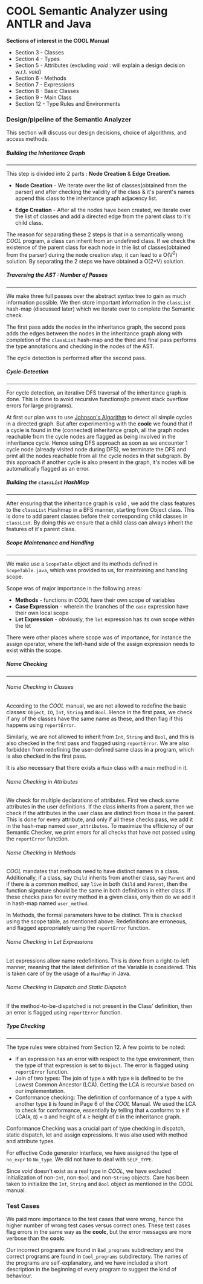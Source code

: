 # COOL Semantic Analyzer using ANTLR and Java
**Sections of interest in the COOL Manual**

* Section 3 - Classes
* Section 4 - Types
* Section 5 - Attributes (excluding _void_ : will explain a design decision w.r.t. _void_)
* Section 6 - Methods
* Section 7 - Expressions
* Section 8 - Basic Classes
* Section 9 - Main Class
* Section 12 - Type Rules and Environments

### Design/pipeline of the Semantic Analyzer

This section will discuss our design decisions, choice of algorithms, and access methods. 

##### Building the Inheritance Graph
---------------------------------------------
This step is divided into 2 parts : <b>Node Creation</b> & <b>Edge Creation</b>.

+ **Node Creation** - We iterate over the list of classes(obtained from the parser) and after checking the validity of the class & it's parent's names append this class to the inheritance graph adjacency list.

+ **Edge Creation** - After all the nodes have been created, we iterate over the list of classes and add a directed edge from the parent class to it's child class.

The reason for separating these 2 steps is that in a semantically wrong _COOL_ program, a  class can inherit from an undefined class. If we check the existence of the parent class for each node in thie list of classes(obtained from the parser) during the node creation step, it can lead to a O(V<sup>2</sup>) solution.
By separating the 2 steps we have obtained a O(2*V) solution.

##### Traversing the AST : Number of Passes
---------------------------------------------
We make three full passes over the abstract syntax tree to gain as much information possible. We then store important information in the `classList` hash-map (discussed later) which we iterate over to complete the Semantic check.

The first pass adds the nodes in the inheritance graph, the second pass adds the edges between the nodes in the inheritance graph along with completion of the `classList` hash-map and the third and final pass performs the type annotations and checking in the nodes of the AST.

The cycle detection is performed after the second pass.

##### Cycle-Detection
---------------------------------------------
For cycle detection, an iterative DFS traversal of the inheritance graph is done. This is done to avoid recursive functions(to prevent stack overflow errors for large programs).

At first our plan was to use [Johnson's Algorithm](https://www.hackerearth.com/practice/notes/finding-all-elementry-cycles-in-a-directed-graph/) to detect all simple cycles in a directed graph.
But after experimenting with the **coolc** we found that if a cycle is found in the (connected) inheritance graph, all the graph nodes reachable from the cycle nodes are flagged as being involved in the inheritance cycle.
Hence using DFS approach as soon as we encounter 1 cycle node (already visited node during DFS), we terminate the DFS and print all the nodes reachable from all the cycle nodes in that subgraph. By this approach if another cycle is also present in the graph, it's nodes will be automatically flagged as an error.

##### Building the `classList` HashMap
---------------------------------------------
After ensuring that the inheritance graph is valid , we add the class features to the `classList` Hashmap in a BFS manner, starting from Object class.
This is done to add parent classes before their corresponding child classes in `classList`.
By doing this we ensure that a child class can always inherit the features of it's parent class.


##### Scope Maintenance and Handling
---------------------------------------------
We make use a `ScopeTable` object and its methods defined in `ScopeTable.java`, which was provided to us, for maintaining and handling scope.

Scope was of major importance in the following areas: 
+ **Methods** - functions in _COOL_ have their own scope of variables
+ **Case Expression** - wherein the branches of the `case` expression have their own local scope
+ **Let Expression** - obviously, the `let` expression has its own scope within the let

There were other places where scope was of importance, for instance the assign operator, where the left-hand side of the assign expression needs to exist within the scope.

##### Name Checking
-----------------------------------
###### Name Checking in Classes
According to the _COOL_ manual, we are not allowed to redefine the basic classes: `Object`, `IO`, `Int`, `String` and `Bool`. Hence in the first pass, we check if any of the classes have the same name as these, and then flag if this happens using `reportError`. 

Similarly, we are not allowed to inherit from `Int`, `String` and `Bool`, and this is also checked in the first pass and flagged using `reportError`. We are also forbidden from redefining the user-defined same class in a program, which is also checked in the first pass.

It is also necessary that there exists a `Main` class with a `main` method in it.

###### Name Checking in Attributes
We check for multiple declarations of attributes. First we check same attributes in the user definitions. If the class inherits from a parent, then we check if the attributes in the user class are distinct from those in the parent. This is done for every attribute, and only if all these checks pass, we add it in the hash-map named `user_attributes`. To maximize the efficiency of our Semantic Checker, we print errors for all checks that have not passed using the `reportError` function.

###### Name Checking in Methods
_COOL_ mandates that methods need to have distinct names in a class. Additionally, if a class, say `Child` inherits from another class, say `Parent` and if there is a common method, say `live` in both `Child` and `Parent`, then the function signature should be the same in both definitions in either class. If these checks pass for every method in a given class, only then do we add it in hash-map named `user_method`. 

In Methods, the formal parameters have to be distinct. This is checked using the scope table, as mentioned above. Redefinitions are erroneous, and flagged appropriately using the `reportError` function.

###### Name Checking in Let Expressions
Let expressions allow name redefinitions. This is done from a right-to-left manner, meaning that the latest definition of the Variable is considered. This is taken care of by the usage of a `HashMap` in Java.

###### Name Checking in Dispatch and Static Dispatch
If the method-to-be-dispatched is not present in the Class' definition, then an error is flagged using `reportError` function.

##### Type Checking
----------------------------------------------
The type rules were obtained from Section 12. A few points to be noted:
+ If an expression has an error with respect to the type environment, then the type of that expression is set to `Object`. The error is flagged using `reportError` function.
+ Join of two types: The join of type `A` with type `B` is defined to be the Lowest Common Ancestor (LCA). Getting the LCA is recursive based on our implementation. 
+ Conformance checking: The definition of conformance of a type `A` with another type `B` is found in Page 6 of the _COOL_ Manual. We used the LCA to check for conformance, essentially by telling that `A` conforms to `B` if LCA(`A`, `B`) = `B` and height of `A` &#8805; height of `B` in the inheritance graph.

Conformance Checking was a crucial part of type checking in dispatch, static dispatch, let and assign expressions. It was also used with method and attribute types.

For effective Code generator interface, we have assigned the type of `no_expr` to `No_type`. We did not have to deal with `SELF_TYPE`. 

Since _void_ doesn't exist as a real type in _COOL_, we have excluded initialization of non-`Int`, non-`Bool` and non-`String` objects. Care has been taken to initialize the `Int`, `String` and `Bool` object as mentioned in the _COOL_ manual.

### Test Cases

We paid more importance to the test cases that were wrong, hence the higher number of wrong test cases versus correct ones. These test cases flag errors in the same way as the **coolc**, but the error messages are more verbose than the **coolc**.

Our incorrect programs are found in `Bad_programs` subdirectory and the correct programs are found in `Cool_programs` subdirectory. The names of the programs are self-explanatory, and we have included a short description in the beginning of every program to suggest the kind of behaviour.
